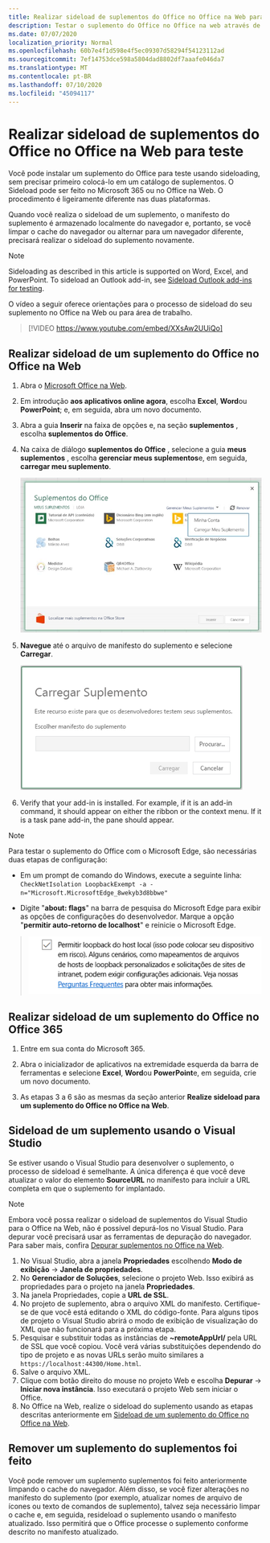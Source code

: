 ```yaml
---
title: Realizar sideload de suplementos do Office no Office na Web para teste
description: Testar o suplemento do Office no Office na web através de sideloading
ms.date: 07/07/2020
localization_priority: Normal
ms.openlocfilehash: 60b7e4f1d598e4f5ec09307d58294f54123112ad
ms.sourcegitcommit: 7ef14753dce598a5804dad8802df7aaafe046da7
ms.translationtype: MT
ms.contentlocale: pt-BR
ms.lasthandoff: 07/10/2020
ms.locfileid: "45094117"
---
```

# <a name="sideload-office-add-ins-in-office-on-the-web-for-testing"></a>Realizar sideload de suplementos do Office no Office na Web para teste

Você pode instalar um suplemento do Office para teste usando sideloading, sem precisar primeiro colocá-lo em um catálogo de suplementos. O Sideload pode ser feito no Microsoft 365 ou no Office na Web. O procedimento é ligeiramente diferente nas duas plataformas.

Quando você realiza o sideload de um suplemento, o manifesto do suplemento é armazenado localmente do navegador e, portanto, se você limpar o cache do navegador ou alternar para um navegador diferente, precisará realizar o sideload do suplemento novamente.

> [!NOTE]
> Sideloading as described in this article is supported on Word, Excel, and PowerPoint. To sideload an Outlook add-in, see [Sideload Outlook add-ins for testing](../outlook/sideload-outlook-add-ins-for-testing.md).

O vídeo a seguir oferece orientações para o processo de sideload do seu suplemento no Office na Web ou para área de trabalho.

> [!VIDEO https://www.youtube.com/embed/XXsAw2UUiQo]

## <a name="sideload-an-office-add-in-in-office-on-the-web"></a>Realizar sideload de um suplemento do Office no Office na Web

1. Abra o [Microsoft Office na Web](https://office.live.com/).

2. Em introdução **aos aplicativos online agora**, escolha **Excel**, **Word**ou **PowerPoint**; e, em seguida, abra um novo documento.

3. Abra a guia **Inserir** na faixa de opções e, na seção **suplementos** , escolha **suplementos do Office**.

4. Na caixa de diálogo **suplementos do Office** , selecione a guia **meus suplementos** , escolha **gerenciar meus suplementos**e, em seguida, **carregar meu suplemento**.

    ![A caixa de diálogo Suplementos do Office com um menu suspenso "Gerenciar meus suplementos" no canto superior direito e abaixo o menu suspenso com a opção "Carregar meu suplemento"](../images/office-add-ins-my-account.png)

5. **Navegue** até o arquivo de manifesto do suplemento e selecione **Carregar**.

    ![A caixa de diálogo Carregar suplemento com botões para pesquisar, carregar e cancelar.](../images/upload-add-in.png)

6. Verify that your add-in is installed. For example, if it is an add-in command, it should appear on either the ribbon or the context menu. If it is a task pane add-in, the pane should appear.

> [!NOTE]
>Para testar o suplemento do Office com o Microsoft Edge, são necessárias duas etapas de configuração: 
>
> - Em um prompt de comando do Windows, execute a seguinte linha: `CheckNetIsolation LoopbackExempt -a -n="Microsoft.MicrosoftEdge_8wekyb3d8bbwe"`
>
> - Digite "**about: flags**" na barra de pesquisa do Microsoft Edge para exibir as opções de configurações do desenvolvedor.  Marque a opção "**permitir auto-retorno de localhost**" e reinicie o Microsoft Edge.

>    ![A opção “Permitir loopback do localhost” do Microsoft Edge com a caixa marcada.](../images/allow-localhost-loopback.png)

## <a name="sideload-an-office-add-in-in-office-365"></a>Realizar sideload de um suplemento do Office no Office 365

1. Entre em sua conta do Microsoft 365.

2. Abra o inicializador de aplicativos na extremidade esquerda da barra de ferramentas e selecione **Excel**, **Word**ou **PowerPoint**e, em seguida, crie um novo documento.

3. As etapas 3 a 6 são as mesmas da seção anterior **Realize sideload para um suplemento do Office no Office na Web**. 

## <a name="sideload-an-add-in-when-using-visual-studio"></a>Sideload de um suplemento usando o Visual Studio

Se estiver usando o Visual Studio para desenvolver o suplemento, o processo de sideload é semelhante. A única diferença é que você deve atualizar o valor do elemento **SourceURL** no manifesto para incluir a URL completa em que o suplemento for implantado.

> [!NOTE]
> Embora você possa realizar o sideload de suplementos do Visual Studio para o Office na Web, não é possível depurá-los no Visual Studio. Para depurar você precisará usar as ferramentas de depuração do navegador. Para saber mais, confira [Depurar suplementos no Office na Web](debug-add-ins-in-office-online.md).

1. No Visual Studio, abra a janela **Propriedades** escolhendo **Modo de exibição** -> **Janela de propriedades**.
2. No **Gerenciador de Soluções**, selecione o projeto Web. Isso exibirá as propriedades para o projeto na janela **Propriedades**.
3. Na janela Propriedades, copie a **URL de SSL**.
4. No projeto de suplemento, abra o arquivo XML do manifesto. Certifique-se de que você está editando o XML do código-fonte. Para alguns tipos de projeto o Visual Studio abrirá o modo de exibição de visualização do XML que não funcionará para a próxima etapa.
5. Pesquisar e substituir todas as instâncias de **~remoteAppUrl/** pela URL de SSL que você copiou. Você verá várias substituições dependendo do tipo de projeto e as novas URLs serão muito similares a `https://localhost:44300/Home.html`.
6. Salve o arquivo XML.
7. Clique com botão direito do mouse no projeto Web e escolha **Depurar** -> **Iniciar nova instância**. Isso executará o projeto Web sem iniciar o Office.
8. No Office na Web, realize o sideload do suplemento usando as etapas descritas anteriormente em [Sideload de um suplemento do Office no Office na Web](#sideload-an-office-add-in-in-office-on-the-web).

## <a name="remove-a-sideloaded-add-in"></a>Remover um suplemento do suplementos foi feito

Você pode remover um suplemento suplementos foi feito anteriormente limpando o cache do navegador. Além disso, se você fizer alterações no manifesto do suplemento (por exemplo, atualizar nomes de arquivo de ícones ou texto de comandos de suplemento), talvez seja necessário limpar o cache e, em seguida, resideload o suplemento usando o manifesto atualizado. Isso permitirá que o Office processe o suplemento conforme descrito no manifesto atualizado.
